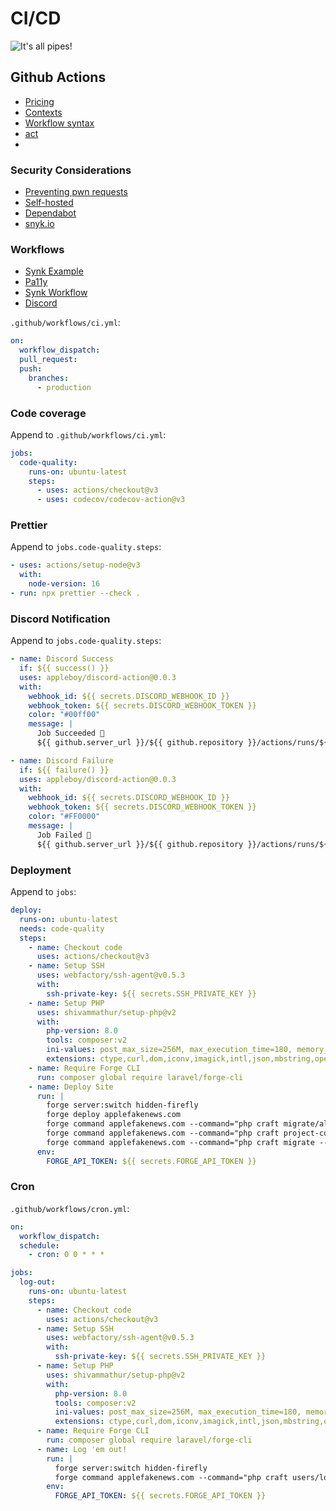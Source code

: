 # CI/CD

![It's all pipes!](/automation-workshop/assets/all-pipes.gif)

## Github Actions

- [Pricing](https://github.com/pricing)
- [Contexts](https://docs.github.com/en/actions/learn-github-actions/contexts)
- [Workflow syntax](https://docs.github.com/en/actions/using-workflows/workflow-syntax-for-github-actions)
- [act](https://github.com/nektos/act)
-

### Security Considerations

- [Preventing pwn requests](https://securitylab.github.com/research/github-actions-preventing-pwn-requests/)
- [Self-hosted](https://docs.github.com/en/actions/security-guides/security-hardening-for-github-actions#hardening-for-self-hosted-runners)
- [Dependabot](https://github.com/dependabot)
- [snyk.io](https://snyk.io/)

### Workflows

- [Synk Example](https://github.com/craftcms/docker/blob/main/.github/workflows/build-and-push.yml)
- [Pa11y](https://github.com/marketplace/actions/pa11y-actions)
- [Synk Workflow](https://github.com/marketplace/actions/snyk)
- [Discord](https://github.com/appleboy/discord-action)

`.github/workflows/ci.yml`:

```yaml
on:
  workflow_dispatch:
  pull_request:
  push:
    branches:
      - production
```

### Code coverage

Append to `.github/workflows/ci.yml`:

```yaml
jobs:
  code-quality:
    runs-on: ubuntu-latest
    steps:
      - uses: actions/checkout@v3
      - uses: codecov/codecov-action@v3
```

### Prettier

Append to `jobs.code-quality.steps`:

```yaml
- uses: actions/setup-node@v3
  with:
    node-version: 16
- run: npx prettier --check .
```

### Discord Notification

Append to `jobs.code-quality.steps`:

```yaml
- name: Discord Success
  if: ${{ success() }}
  uses: appleboy/discord-action@0.0.3
  with:
    webhook_id: ${{ secrets.DISCORD_WEBHOOK_ID }}
    webhook_token: ${{ secrets.DISCORD_WEBHOOK_TOKEN }}
    color: "#00ff00"
    message: |
      Job Succeeded 🧘
      ${{ github.server_url }}/${{ github.repository }}/actions/runs/${{ github.run_id }}

- name: Discord Failure
  if: ${{ failure() }}
  uses: appleboy/discord-action@0.0.3
  with:
    webhook_id: ${{ secrets.DISCORD_WEBHOOK_ID }}
    webhook_token: ${{ secrets.DISCORD_WEBHOOK_TOKEN }}
    color: "#FF0000"
    message: |
      Job Failed 🫠
      ${{ github.server_url }}/${{ github.repository }}/actions/runs/${{ github.run_id }}
```

### Deployment

Append to `jobs`:

```yaml
deploy:
  runs-on: ubuntu-latest
  needs: code-quality
  steps:
    - name: Checkout code
      uses: actions/checkout@v3
    - name: Setup SSH
      uses: webfactory/ssh-agent@v0.5.3
      with:
        ssh-private-key: ${{ secrets.SSH_PRIVATE_KEY }}
    - name: Setup PHP
      uses: shivammathur/setup-php@v2
      with:
        php-version: 8.0
        tools: composer:v2
        ini-values: post_max_size=256M, max_execution_time=180, memory_limit=512M
        extensions: ctype,curl,dom,iconv,imagick,intl,json,mbstring,openssl,pcre,pdo,reflection,spl,zip
    - name: Require Forge CLI
      run: composer global require laravel/forge-cli
    - name: Deploy Site
      run: |
        forge server:switch hidden-firefly
        forge deploy applefakenews.com
        forge command applefakenews.com --command="php craft migrate/all --no-content --interactive=0"
        forge command applefakenews.com --command="php craft project-config/apply"
        forge command applefakenews.com --command="php craft migrate --track=content --interactive=0"
      env:
        FORGE_API_TOKEN: ${{ secrets.FORGE_API_TOKEN }}
```

### Cron

`.github/workflows/cron.yml`:

```yaml
on:
  workflow_dispatch:
  schedule:
    - cron: 0 0 * * *

jobs:
  log-out:
    runs-on: ubuntu-latest
    steps:
      - name: Checkout code
        uses: actions/checkout@v3
      - name: Setup SSH
        uses: webfactory/ssh-agent@v0.5.3
        with:
          ssh-private-key: ${{ secrets.SSH_PRIVATE_KEY }}
      - name: Setup PHP
        uses: shivammathur/setup-php@v2
        with:
          php-version: 8.0
          tools: composer:v2
          ini-values: post_max_size=256M, max_execution_time=180, memory_limit=512M
          extensions: ctype,curl,dom,iconv,imagick,intl,json,mbstring,openssl,pcre,pdo,reflection,spl,zip
      - name: Require Forge CLI
        run: composer global require laravel/forge-cli
      - name: Log 'em out!
        run: |
          forge server:switch hidden-firefly
          forge command applefakenews.com --command="php craft users/logout-all"
        env:
          FORGE_API_TOKEN: ${{ secrets.FORGE_API_TOKEN }}
```
